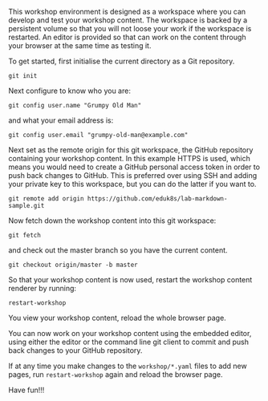 This workshop environment is designed as a workspace where you can develop and test your workshop content. The workspace is backed by a persistent volume so that you will not loose your work if the workspace is restarted. An editor is provided so that can work on the content through your browser at the same time as testing it.

To get started, first initialise the current directory as a Git repository.

```execute
git init
```

Next configure to know who you are:

```copy-and-edit
git config user.name "Grumpy Old Man"
```

and what your email address is:

```copy-and-edit
git config user.email "grumpy-old-man@example.com"
```

Next set as the remote origin for this git workspace, the GitHub repository containing your workshop content. In this example HTTPS is used, which means you would need to create a GitHub personal access token in order to push back changes to GitHub. This is preferred over using SSH and adding your private key to this workspace, but you can do the latter if you want to.

```copy-and-edit
git remote add origin https://github.com/eduk8s/lab-markdown-sample.git
```

Now fetch down the workshop content into this git workspace:

```execute
git fetch
```

and check out the master branch so you have the current content.

```execute
git checkout origin/master -b master
```

So that your workshop content is now used, restart the workshop content renderer by running:

```execute
restart-workshop
```

You view your workshop content, reload the whole browser page.

You can now work on your workshop content using the embedded editor, using either the editor or the command line git client to commit and push back changes to your GitHub repository.

If at any time you make changes to the ``workshop/*.yaml`` files to add new pages, run ``restart-workshop`` again and reload the browser page.

Have fun!!!
